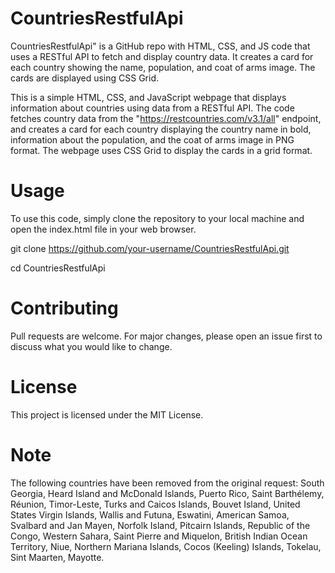 # CountriesRestfulApi
CountriesRestfulApi" is a GitHub repo with HTML, CSS, and JS code that uses a RESTful API to fetch and display country data. It creates a card for each country showing the name, population, and coat of arms image. The cards are displayed using CSS Grid.
 
This is a simple HTML, CSS, and JavaScript webpage that displays information about countries using data from a RESTful API. The code fetches country data from the "https://restcountries.com/v3.1/all" endpoint, and creates a card for each country displaying the country name in bold, information about the population, and the coat of arms image in PNG format. The webpage uses CSS Grid to display the cards in a grid format.

# Usage
To use this code, simply clone the repository to your local machine and open the index.html file in your web browser.
 
git clone https://github.com/your-username/CountriesRestfulApi.git

cd CountriesRestfulApi

# Contributing
Pull requests are welcome. For major changes, please open an issue first to discuss what you would like to change.

# License
This project is licensed under the MIT License.

# Note
The following countries have been removed from the original request: South Georgia, Heard Island and McDonald Islands, Puerto Rico, Saint Barthélemy, Réunion, Timor-Leste, Turks and Caicos Islands, Bouvet Island, United States Virgin Islands, Wallis and Futuna, Eswatini, American Samoa, Svalbard and Jan Mayen, Norfolk Island, Pitcairn Islands, Republic of the Congo, Western Sahara, Saint Pierre and Miquelon, British Indian Ocean Territory, Niue, Northern Mariana Islands, Cocos (Keeling) Islands, Tokelau, Sint Maarten, Mayotte.
